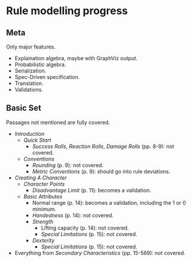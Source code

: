 # Rule modelling progress

## Meta

Only major features.

* Explaination algebra, maybe with GraphViz output.
* Probabilistic algebra.
* Serialization.
* Spec-Driven specification.
* Translation.
* Validations.

## Basic Set

Passages not mentioned are fully covered.

* _Introduction_
  * _Quick Start_
    * _Success Rolls_, _Reaction Rolls_, _Damage Rolls_ (pp. 8-9): not covered.
  * _Conventions_
    * _Rounding_ (p. 9): not covered.
    * _Metric Conventions_ (p. 9): should go into rule deviations.
* _Creating A Character_
  * _Character Points_
    * _Disadvantage Limit_ (p. 11): becomes a validation.
  * _Basic Attributes_
    * Normal range (p. 14): becomes a validation, including the 1 or 0 minimum.
    * _Handedness_ (p. 14): not covered.
    * _Strength_
      * Lifting capacity (p. 14): not covered.
      * _Special Limitations_ (p. 15): not covered.
    * _Dexterity_
      * _Special Limitations_ (p. 15): not covered.
* Everything from _Secondary Characteristics_ (pp. 15-569): not covered.
